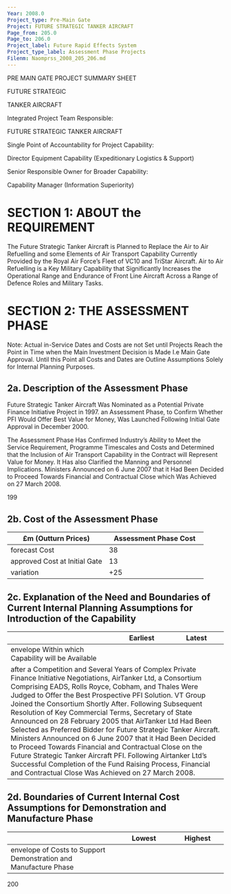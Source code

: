 ```yaml
---
Year: 2008.0
Project_type: Pre-Main Gate
Project: FUTURE STRATEGIC TANKER AIRCRAFT
Page_from: 205.0
Page_to: 206.0
Project_label: Future Rapid Effects System
Project_type_label: Assessment Phase Projects
Filenm: Naomprss_2008_205_206.md
---
```

PRE MAIN GATE PROJECT SUMMARY SHEET

FUTURE STRATEGIC

TANKER AIRCRAFT

Integrated Project Team Responsible:

FUTURE STRATEGIC TANKER AIRCRAFT

Single Point of Accountability for Project Capability:

Director Equipment Capability (Expeditionary Logistics & Support)

Senior Responsible Owner for Broader Capability:

Capability Manager (Information Superiority)

# SECTION 1: ABOUT the REQUIREMENT

The Future Strategic Tanker Aircraft is Planned to Replace the Air to Air Refuelling and some Elements of Air Transport Capability Currently Provided by the Royal Air Force’s Fleet of VC10 and TriStar Aircraft. Air to Air Refuelling is a Key Military Capability that Significantly Increases the Operational Range and Endurance of Front Line Aircraft Across a Range of Defence Roles and Military Tasks.

# SECTION 2: THE ASSESSMENT PHASE

Note: Actual in-Service Dates and Costs are not Set until Projects Reach the Point in Time when the Main Investment Decision is Made I.e Main Gate Approval. Until this Point all Costs and Dates are Outline Assumptions Solely for Internal Planning Purposes.

## 2a. Description of the Assessment Phase

Future Strategic Tanker Aircraft Was Nominated as a Potential Private Finance Initiative Project in 1997. an Assessment Phase, to Confirm Whether PFI Would Offer Best Value for Money, Was Launched Following Initial Gate Approval in December 2000.

The Assessment Phase Has Confirmed Industry’s Ability to Meet the Service Requirement, Programme Timescales and Costs and Determined that the Inclusion of Air Transport Capability in the Contract will Represent Value for Money. It Has also Clarified the Manning and Personnel Implications. Ministers Announced on 6 June 2007 that it Had Been Decided to Proceed Towards Financial and Contractual Close which Was Achieved on 27 March 2008.

199

## 2b. Cost of the Assessment Phase

<table>
<colgroup>
<col Style="Width: 50%" />
<col Style="Width: 50%" />
</Colgroup>
<thead>
<tr>
<th>
£m (Outturn Prices)
</Th>
<th>
Assessment Phase Cost
</Th>
</Tr>
</Thead>
<tbody>
<tr>
<td>forecast Cost</Td>
<td>
38
</Td>
</Tr>
<tr>
<td>approved Cost at Initial Gate</Td>
<td>
13
</Td>
</Tr>
<tr>
<td>variation</Td>
<td>
+25
</Td>
</Tr>
</Tbody>
</Table>

## 2c. Explanation of the Need and Boundaries of Current Internal Planning Assumptions for Introduction of the Capability

<table>
<colgroup>
<col Style="Width: 49%" />
<col Style="Width: 25%" />
<col Style="Width: 25%" />
</Colgroup>
<thead>
<tr>
<th></Th>
<th>
Earliest
</Th>
<th>
Latest
</Th>
</Tr>
</Thead>
<tbody>
<tr>
<td>envelope Within which Capability will be Available</Td>
<td>

</Td>
<td>

</Td>
</Tr>
<tr>
<td Colspan="3">after a Competition and Several Years of Complex Private Finance Initiative Negotiations, AirTanker Ltd, a Consortium Comprising EADS, Rolls Royce, Cobham, and Thales Were Judged to Offer the Best Prospective PFI Solution. VT Group Joined the Consortium Shortly After. Following Subsequent Resolution of Key Commercial Terms, Secretary of State Announced on 28 February 2005 that AirTanker Ltd Had Been Selected as Preferred Bidder for Future Strategic Tanker Aircraft. Ministers Announced on 6 June 2007 that it Had Been Decided to Proceed Towards Financial and Contractual Close on the Future Strategic Tanker Aircraft PFI. Following Airtanker Ltd’s Successful Completion of the Fund Raising Process, Financial and Contractual Close Was Achieved on 27 March 2008.</Td>
</Tr>
</Tbody>
</Table>

## 2d. Boundaries of Current Internal Cost Assumptions for Demonstration and Manufacture Phase

<table>
<colgroup>
<col Style="Width: 50%" />
<col Style="Width: 25%" />
<col Style="Width: 24%" />
</Colgroup>
<thead>
<tr>
<th></Th>
<th>
Lowest
</Th>
<th>
Highest
</Th>
</Tr>
</Thead>
<tbody>
<tr>
<td>envelope of Costs to Support Demonstration and Manufacture Phase</Td>
<td>

</Td>
<td>

</Td>
</Tr>
</Tbody>
</Table>

200
